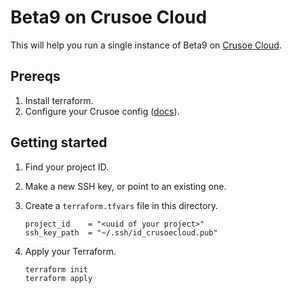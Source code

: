 # Beta9 on Crusoe Cloud

This will help you run a single instance of Beta9 on [Crusoe Cloud](https://docs.crusoecloud.com/).

## Prereqs

1. Install terraform.
1. Configure your Crusoe config ([docs](https://docs.crusoecloud.com/quickstart/installing-the-cli/index.html#configure-the-cli)).

## Getting started

1. Find your project ID.
1. Make a new SSH key, or point to an existing one.
1. Create a `terraform.tfvars` file in this directory.
    ```
    project_id    = "<uuid of your project>"
    ssh_key_path  = "~/.ssh/id_crusoecloud.pub"
    ```
1. Apply your Terraform.

    ```sh
    terraform init
    terraform apply
    ```
